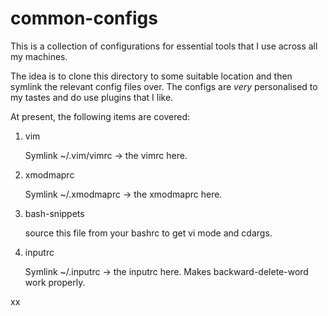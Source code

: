 common-configs
==============

This is a collection of configurations for essential tools that I use
across all my machines.

The idea is to clone this directory to some suitable location and then
symlink the relevant config files over. The configs are _very_
personalised to my tastes and do use plugins that I like.

At present, the following items are covered:

1.  vim

    Symlink ~/.vim/vimrc -> the vimrc here. 

2.  xmodmaprc

    Symlink ~/.xmodmaprc -> the xmodmaprc here.

3.  bash-snippets

    source this file from your bashrc to get vi mode and cdargs.

4.  inputrc

    Symlink ~/.inputrc -> the inputrc here. Makes backward-delete-word
    work properly.

xx
